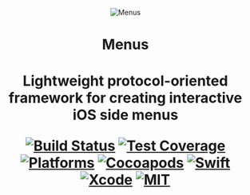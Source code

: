 <p align="center">
  <img align="center" src="https://cdn.rawgit.com/MobilionOSS/Menus/master/Assets/readme_logo.svg" title="Menus">
</p>
<h1 align="center">Menus<h1/>
<p align="center">
  Lightweight protocol-oriented framework for creating interactive iOS side menus
</p>

<p align="center">
  <a href="https://travis-ci.org/MobilionOSS/Menus"><img src="https://travis-ci.org/MobilionOSS/Menus.svg?branch=master" alt="Build Status"></a>
  <a href="https://codecov.io/gh/MobilionOSS/Menus"><img src="https://codecov.io/gh/MobilionOSS/Menus/branch/master/graph/badge.svg" alt="Test Coverage" /></a>
  <a href="https://github.com/MobilionOSS/Menus"><img src="https://img.shields.io/cocoapods/p/Menus.svg?style=flat" alt="Platforms" /></a>
  <a href="https://cocoapods.org/pods/Menus"><img src="https://img.shields.io/cocoapods/v/Menus.svg" alt="Cocoapods" /></a>
  <a href="https://swift.org"><img src="https://img.shields.io/badge/Swift-4.1-orange.svg" alt="Swift" /></a>
  <a href="https://developer.apple.com/xcode"><img src="https://img.shields.io/badge/Xcode-9.3-blue.svg" alt="Xcode"></a>
  <a href="https://github.com/MobilionOSS/Menus/blob/master/LICENSE"><img src="https://img.shields.io/badge/License-MIT-red.svg" alt="MIT"></a>
</p>

